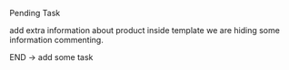 Pending Task

add extra information about product inside template
we are hiding some information commenting.

END -> add some task
